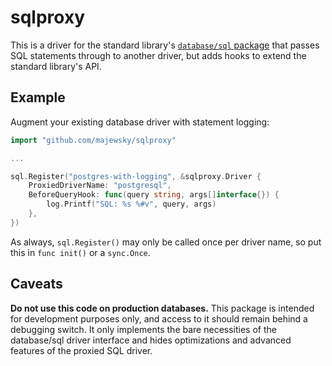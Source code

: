 # sqlproxy

This is a driver for the standard library's [`database/sql` package][go-sql]
that passes SQL statements through to another driver, but adds hooks to extend
the standard library's API.

## Example

Augment your existing database driver with statement logging:

```go
import "github.com/majewsky/sqlproxy"

...

sql.Register("postgres-with-logging", &sqlproxy.Driver {
    ProxiedDriverName: "postgresql",
    BeforeQueryHook: func(query string, args[]interface{}) {
        log.Printf("SQL: %s %#v", query, args)
    },
})
```

As always, `sql.Register()` may only be called once per driver name, so put
this in `func init()` or a `sync.Once`.

## Caveats

**Do not use this code on production databases.** This package is intended for
development purposes only, and access to it should remain behind a debugging
switch. It only implements the bare necessities of the database/sql driver
interface and hides optimizations and advanced features of the proxied SQL
driver.

[go-sql]: https://golang.org/pkg/database/sql/

